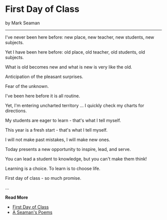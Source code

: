 # First Day of Class

by Mark Seaman

---

I've never been here before: new place, new teacher, new students, new subjects.

Yet I have been here before: old place, old teacher, old students, old subjects.

What is old becomes new and what is new is very like the old.

Anticipation of the pleasant surprises.

Fear of the unknown.

I've been here before it is all routine.

Yet, I'm entering uncharted territory ... I quickly check my charts for directions.

My students are eager to learn - that's what I tell myself.

This year is a fresh start - that's what I tell myself.

I will not make past mistakes, I will make new ones.

Today presents a new opportunity to inspire, lead, and serve.

You can lead a student to knowledge, but you can't make them think!

Learning is a choice.  To learn is to choose life.

First day of class - so much promise.

...

**Read More**

* [First Day of Class](https://seamansguide.com//poem/FirstDay.md)
* [A Seaman's Poems](https://seamansguide.com/poem)



